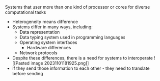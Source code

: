 Systems that user more than one kind of processor or cores for diverse computational tasks
- Heterogeneity means difference
- Systems differ in many ways, including:
	- Data representation
	- Data typing system used in programming languages
	- Operating system interfaces
		- Hardware differences
	- Network protocols
- Despite these differences, there is a need for systems to interoperate
![[Pasted image 20231101181925.png]]
- if they send those information to each other - they need to translate before sending